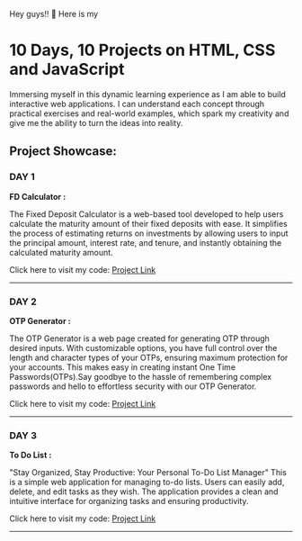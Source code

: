 Hey guys!! 🚀 Here is my 
# 10 Days, 10 Projects on HTML, CSS and JavaScript
Immersing myself in this dynamic learning experience as I am able to build interactive web applications. I can understand each concept through practical exercises and real-world examples, which spark my creativity and give me the ability to turn the ideas into reality.

## Project Showcase:
### DAY 1 
**FD Calculator :**
       
The Fixed Deposit Calculator is a web-based tool developed to help users calculate the maturity amount of their fixed deposits with ease. It simplifies the process of estimating returns on investments by allowing users to input the principal amount, interest rate, and tenure, and instantly obtaining the calculated maturity amount.

Click here to visit my code: [Project Link](https://github.com/MadhuVarshaP/JS-Projects/tree/main/FD_Calculator)

____

### DAY 2
**OTP Generator :**

The OTP Generator is a web page created for generating OTP through desired inputs. With customizable options, you have full control over the length and character types of your OTPs, ensuring maximum protection for your accounts. This makes easy in creating instant One Time Passwords(OTPs).Say goodbye to the hassle of remembering complex passwords and hello to effortless security with our OTP Generator.

Click here to visit my code: [Project Link](https://github.com/MadhuVarshaP/JS-Projects/tree/main/OTP_Generator)

____

### DAY 3
**To Do List :**

"Stay Organized, Stay Productive: Your Personal To-Do List Manager"
This is a simple web application for managing to-do lists. Users can easily add, delete, and edit tasks as they wish. The application provides a clean and intuitive interface for organizing tasks and ensuring productivity.

Click here to visit my code: [Project Link](https://github.com/MadhuVarshaP/JS-Projects/tree/main/ToDoList)

____
